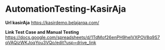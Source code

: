 # AutomationTesting-KasirAja
**Url kasirAja**
https://kasirdemo.belajarqa.com/


**Link Test Case and Manual Testing**
https://docs.google.com/spreadsheets/d/1TdMof26enPH9helVXPOV8q9S7qVAQizWKJoqYou3VQo/edit?usp=drive_link
